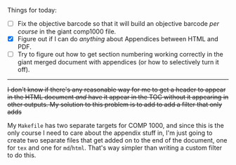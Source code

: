 Things for today:

* [ ] Fix the objective barcode so that it will build an objective barcode *per
      course* in the giant comp1000 file.
* [X] Figure out if I can do *anything* about Appendices between HTML and PDF.
* [ ] Try to figure out how to get section numbering working correctly in the
      giant merged document with appendices (or how to selectively turn it off).
      
---

~~I don't know if there's any reasonable way for me to get a header to appear in
the HTML document *and* have it appear in the TOC without it appearing in other
outputs. My solution to this problem is to add to add a filter that only adds~~

My `Makefile` has two separate targets for COMP 1000, and since this is the only
course I need to care about the appendix stuff in, I'm just going to create two
separate files that get added on to the end of the document, one for `tex` and
one for `md`/`html`. That's way simpler than writing a custom filter to do this.
